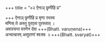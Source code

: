 +++
title = "०२ ऐनाञ् छृणीहि प्र"

+++
ऐनाञ् छृणीहि प्र मृणा रभस्व  
मणिस् ते अस्तु पुरएता पुरस्तात् ।  
अवारयन्त वरणेन देवा +++(Bhatt. varuṇena)+++  
अभ्याचारम् असुराणां श्वःश्वः ॥ +++(Bhatt. svaryat)+++